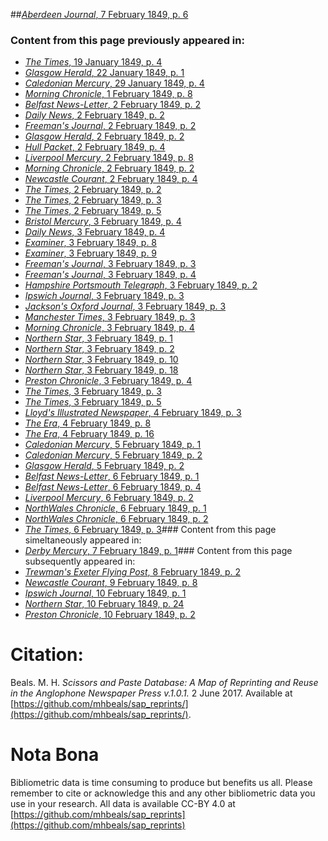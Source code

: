 ##[*Aberdeen Journal*, 7 February 1849, p. 6](https://mhbeals.github.io/sap_html/Aberdeen-Journal/Aberdeen-Journal-7-February-1849-p-6)

### Content from this page previously appeared in:
+ [*The Times*, 19 January 1849, p. 4](https://mhbeals.github.io/sap_html/The-Times/The-Times-19-January-1849-p-4)
+ [*Glasgow Herald*, 22 January 1849, p. 1](https://mhbeals.github.io/sap_html/Glasgow-Herald/Glasgow-Herald-22-January-1849-p-1)
+ [*Caledonian Mercury*, 29 January 1849, p. 4](https://mhbeals.github.io/sap_html/Caledonian-Mercury/Caledonian-Mercury-29-January-1849-p-4)
+ [*Morning Chronicle*, 1 February 1849, p. 8](https://mhbeals.github.io/sap_html/Morning-Chronicle/Morning-Chronicle-1-February-1849-p-8)
+ [*Belfast News-Letter*, 2 February 1849, p. 2](https://mhbeals.github.io/sap_html/Belfast-News-Letter/Belfast-News-Letter-2-February-1849-p-2)
+ [*Daily News*, 2 February 1849, p. 2](https://mhbeals.github.io/sap_html/Daily-News/Daily-News-2-February-1849-p-2)
+ [*Freeman's Journal*, 2 February 1849, p. 2](https://mhbeals.github.io/sap_html/Freeman's-Journal/Freeman's-Journal-2-February-1849-p-2)
+ [*Glasgow Herald*, 2 February 1849, p. 2](https://mhbeals.github.io/sap_html/Glasgow-Herald/Glasgow-Herald-2-February-1849-p-2)
+ [*Hull Packet*, 2 February 1849, p. 4](https://mhbeals.github.io/sap_html/Hull-Packet/Hull-Packet-2-February-1849-p-4)
+ [*Liverpool Mercury*, 2 February 1849, p. 8](https://mhbeals.github.io/sap_html/Liverpool-Mercury/Liverpool-Mercury-2-February-1849-p-8)
+ [*Morning Chronicle*, 2 February 1849, p. 2](https://mhbeals.github.io/sap_html/Morning-Chronicle/Morning-Chronicle-2-February-1849-p-2)
+ [*Newcastle Courant*, 2 February 1849, p. 4](https://mhbeals.github.io/sap_html/Newcastle-Courant/Newcastle-Courant-2-February-1849-p-4)
+ [*The Times*, 2 February 1849, p. 2](https://mhbeals.github.io/sap_html/The-Times/The-Times-2-February-1849-p-2)
+ [*The Times*, 2 February 1849, p. 3](https://mhbeals.github.io/sap_html/The-Times/The-Times-2-February-1849-p-3)
+ [*The Times*, 2 February 1849, p. 5](https://mhbeals.github.io/sap_html/The-Times/The-Times-2-February-1849-p-5)
+ [*Bristol Mercury*, 3 February 1849, p. 4](https://mhbeals.github.io/sap_html/Bristol-Mercury/Bristol-Mercury-3-February-1849-p-4)
+ [*Daily News*, 3 February 1849, p. 4](https://mhbeals.github.io/sap_html/Daily-News/Daily-News-3-February-1849-p-4)
+ [*Examiner*, 3 February 1849, p. 8](https://mhbeals.github.io/sap_html/Examiner/Examiner-3-February-1849-p-8)
+ [*Examiner*, 3 February 1849, p. 9](https://mhbeals.github.io/sap_html/Examiner/Examiner-3-February-1849-p-9)
+ [*Freeman's Journal*, 3 February 1849, p. 3](https://mhbeals.github.io/sap_html/Freeman's-Journal/Freeman's-Journal-3-February-1849-p-3)
+ [*Freeman's Journal*, 3 February 1849, p. 4](https://mhbeals.github.io/sap_html/Freeman's-Journal/Freeman's-Journal-3-February-1849-p-4)
+ [*Hampshire Portsmouth Telegraph*, 3 February 1849, p. 2](https://mhbeals.github.io/sap_html/Hampshire-Portsmouth-Telegraph/Hampshire-Portsmouth-Telegraph-3-February-1849-p-2)
+ [*Ipswich Journal*, 3 February 1849, p. 3](https://mhbeals.github.io/sap_html/Ipswich-Journal/Ipswich-Journal-3-February-1849-p-3)
+ [*Jackson's Oxford Journal*, 3 February 1849, p. 3](https://mhbeals.github.io/sap_html/Jackson's-Oxford-Journal/Jackson's-Oxford-Journal-3-February-1849-p-3)
+ [*Manchester Times*, 3 February 1849, p. 3](https://mhbeals.github.io/sap_html/Manchester-Times/Manchester-Times-3-February-1849-p-3)
+ [*Morning Chronicle*, 3 February 1849, p. 4](https://mhbeals.github.io/sap_html/Morning-Chronicle/Morning-Chronicle-3-February-1849-p-4)
+ [*Northern Star*, 3 February 1849, p. 1](https://mhbeals.github.io/sap_html/Northern-Star/Northern-Star-3-February-1849-p-1)
+ [*Northern Star*, 3 February 1849, p. 2](https://mhbeals.github.io/sap_html/Northern-Star/Northern-Star-3-February-1849-p-2)
+ [*Northern Star*, 3 February 1849, p. 10](https://mhbeals.github.io/sap_html/Northern-Star/Northern-Star-3-February-1849-p-10)
+ [*Northern Star*, 3 February 1849, p. 18](https://mhbeals.github.io/sap_html/Northern-Star/Northern-Star-3-February-1849-p-18)
+ [*Preston Chronicle*, 3 February 1849, p. 4](https://mhbeals.github.io/sap_html/Preston-Chronicle/Preston-Chronicle-3-February-1849-p-4)
+ [*The Times*, 3 February 1849, p. 3](https://mhbeals.github.io/sap_html/The-Times/The-Times-3-February-1849-p-3)
+ [*The Times*, 3 February 1849, p. 5](https://mhbeals.github.io/sap_html/The-Times/The-Times-3-February-1849-p-5)
+ [*Lloyd's Illustrated Newspaper*, 4 February 1849, p. 3](https://mhbeals.github.io/sap_html/Lloyd's-Illustrated-Newspaper/Lloyd's-Illustrated-Newspaper-4-February-1849-p-3)
+ [*The Era*, 4 February 1849, p. 8](https://mhbeals.github.io/sap_html/The-Era/The-Era-4-February-1849-p-8)
+ [*The Era*, 4 February 1849, p. 16](https://mhbeals.github.io/sap_html/The-Era/The-Era-4-February-1849-p-16)
+ [*Caledonian Mercury*, 5 February 1849, p. 1](https://mhbeals.github.io/sap_html/Caledonian-Mercury/Caledonian-Mercury-5-February-1849-p-1)
+ [*Caledonian Mercury*, 5 February 1849, p. 2](https://mhbeals.github.io/sap_html/Caledonian-Mercury/Caledonian-Mercury-5-February-1849-p-2)
+ [*Glasgow Herald*, 5 February 1849, p. 2](https://mhbeals.github.io/sap_html/Glasgow-Herald/Glasgow-Herald-5-February-1849-p-2)
+ [*Belfast News-Letter*, 6 February 1849, p. 1](https://mhbeals.github.io/sap_html/Belfast-News-Letter/Belfast-News-Letter-6-February-1849-p-1)
+ [*Belfast News-Letter*, 6 February 1849, p. 4](https://mhbeals.github.io/sap_html/Belfast-News-Letter/Belfast-News-Letter-6-February-1849-p-4)
+ [*Liverpool Mercury*, 6 February 1849, p. 2](https://mhbeals.github.io/sap_html/Liverpool-Mercury/Liverpool-Mercury-6-February-1849-p-2)
+ [*NorthWales Chronicle*, 6 February 1849, p. 1](https://mhbeals.github.io/sap_html/NorthWales-Chronicle/NorthWales-Chronicle-6-February-1849-p-1)
+ [*NorthWales Chronicle*, 6 February 1849, p. 2](https://mhbeals.github.io/sap_html/NorthWales-Chronicle/NorthWales-Chronicle-6-February-1849-p-2)
+ [*The Times*, 6 February 1849, p. 3](https://mhbeals.github.io/sap_html/The-Times/The-Times-6-February-1849-p-3)### Content from this page simeltaneously appeared in:
+ [*Derby Mercury*, 7 February 1849, p. 1](https://mhbeals.github.io/sap_html/Derby-Mercury/Derby-Mercury-7-February-1849-p-1)### Content from this page subsequently appeared in:
+ [*Trewman's Exeter Flying Post*, 8 February 1849, p. 2](https://mhbeals.github.io/sap_html/Trewman's-Exeter-Flying-Post/Trewman's-Exeter-Flying-Post-8-February-1849-p-2)
+ [*Newcastle Courant*, 9 February 1849, p. 8](https://mhbeals.github.io/sap_html/Newcastle-Courant/Newcastle-Courant-9-February-1849-p-8)
+ [*Ipswich Journal*, 10 February 1849, p. 1](https://mhbeals.github.io/sap_html/Ipswich-Journal/Ipswich-Journal-10-February-1849-p-1)
+ [*Northern Star*, 10 February 1849, p. 24](https://mhbeals.github.io/sap_html/Northern-Star/Northern-Star-10-February-1849-p-24)
+ [*Preston Chronicle*, 10 February 1849, p. 2](https://mhbeals.github.io/sap_html/Preston-Chronicle/Preston-Chronicle-10-February-1849-p-2)
                    
# Citation: 

Beals. M. H. *Scissors and Paste Database: A Map of Reprinting and Reuse in the Anglophone Newspaper Press v.1.0.1.* 2 June 2017. Available at [https://github.com/mhbeals/sap_reprints/](https://github.com/mhbeals/sap_reprints/). 
                    
# Nota Bona

Bibliometric data is time consuming to produce but benefits us all. Please remember to cite or acknowledge this and any other bibliometric data you use in your research. All data is available CC-BY 4.0 at [https://github.com/mhbeals/sap_reprints](https://github.com/mhbeals/sap_reprints)
